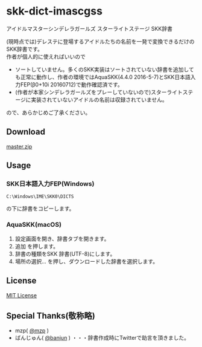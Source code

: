 # skk-dict-imascgss
アイドルマスターシンデレラガールズ スターライトステージ SKK辞書

(現時点では)デレステに登場するアイドルたちの名前を一発で変換できるだけのSKK辞書です。  
作者が個人的に使えればいいので

* ソートしていません。多くのSKK実装はソートされていない辞書を追加しても正常に動作し、作者の環境ではAquaSKK(4.4.0 2016-5-7)とSKK日本語入力FEP(β0+10i 20160712)で動作確認済です。
* (作者が本家シンデレラガールズをプレーしていないので)スターライトステージに実装されていないアイドルの名前は収録されていません。

ので、あらかじめご了承ください。

## Download

[master.zip](https://github.com/mlny/skk-dict-imascgss/archive/master.zip)

## Usage
### SKK日本語入力FEP(Windows)
```
C:\Windows\IME\SKK0\DICTS
```
の下に辞書をコピーします。

### AquaSKK(macOS)
1. 設定画面を開き、辞書タブを開きます。
2. 追加 を押します。
3. 辞書の種類をSKK 辞書(UTF-8)にします。
4. 場所の選択... を押し、ダウンロードした辞書を選択します。

## License
[MIT License](https://github.com/mlny/skk-dict-imascgss/blob/master/LICENSE)

## Special Thanks(敬称略)
* mzp( [@mzp](https://twitter.com/mzp) )
* ばんじゅん( [@banjun](https://twitter.com/banjun) )
・・・辞書作成時にTwitterで助言を頂きました。